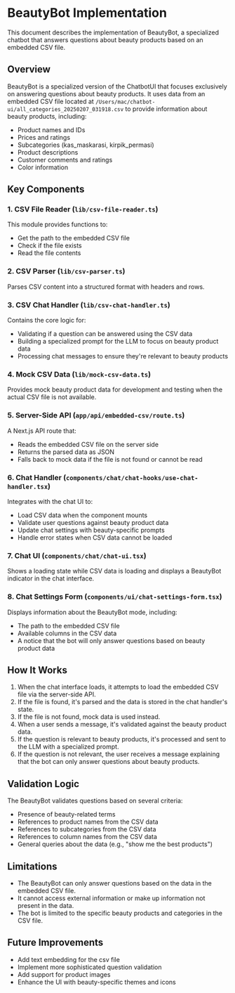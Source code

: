 # BeautyBot Implementation

This document describes the implementation of BeautyBot, a specialized chatbot that answers questions about beauty products based on an embedded CSV file.

## Overview

BeautyBot is a specialized version of the ChatbotUI that focuses exclusively on answering questions about beauty products. It uses data from an embedded CSV file located at `/Users/mac/chatbot-ui/all_categories_20250207_031918.csv` to provide information about beauty products, including:

- Product names and IDs
- Prices and ratings
- Subcategories (kas_maskarasi, kirpik_permasi)
- Product descriptions
- Customer comments and ratings
- Color information

## Key Components

### 1. CSV File Reader (`lib/csv-file-reader.ts`)

This module provides functions to:
- Get the path to the embedded CSV file
- Check if the file exists
- Read the file contents

### 2. CSV Parser (`lib/csv-parser.ts`)

Parses CSV content into a structured format with headers and rows.

### 3. CSV Chat Handler (`lib/csv-chat-handler.ts`)

Contains the core logic for:
- Validating if a question can be answered using the CSV data
- Building a specialized prompt for the LLM to focus on beauty product data
- Processing chat messages to ensure they're relevant to beauty products

### 4. Mock CSV Data (`lib/mock-csv-data.ts`)

Provides mock beauty product data for development and testing when the actual CSV file is not available.

### 5. Server-Side API (`app/api/embedded-csv/route.ts`)

A Next.js API route that:
- Reads the embedded CSV file on the server side
- Returns the parsed data as JSON
- Falls back to mock data if the file is not found or cannot be read

### 6. Chat Handler (`components/chat/chat-hooks/use-chat-handler.tsx`)

Integrates with the chat UI to:
- Load CSV data when the component mounts
- Validate user questions against beauty product data
- Update chat settings with beauty-specific prompts
- Handle error states when CSV data cannot be loaded

### 7. Chat UI (`components/chat/chat-ui.tsx`)

Shows a loading state while CSV data is loading and displays a BeautyBot indicator in the chat interface.

### 8. Chat Settings Form (`components/ui/chat-settings-form.tsx`)

Displays information about the BeautyBot mode, including:
- The path to the embedded CSV file
- Available columns in the CSV data
- A notice that the bot will only answer questions based on beauty product data

## How It Works

1. When the chat interface loads, it attempts to load the embedded CSV file via the server-side API.
2. If the file is found, it's parsed and the data is stored in the chat handler's state.
3. If the file is not found, mock data is used instead.
4. When a user sends a message, it's validated against the beauty product data.
5. If the question is relevant to beauty products, it's processed and sent to the LLM with a specialized prompt.
6. If the question is not relevant, the user receives a message explaining that the bot can only answer questions about beauty products.

## Validation Logic

The BeautyBot validates questions based on several criteria:
- Presence of beauty-related terms
- References to product names from the CSV data
- References to subcategories from the CSV data
- References to column names from the CSV data
- General queries about the data (e.g., "show me the best products")

## Limitations

- The BeautyBot can only answer questions based on the data in the embedded CSV file.
- It cannot access external information or make up information not present in the data.
- The bot is limited to the specific beauty products and categories in the CSV file.

## Future Improvements

- Add text embedding for the csv file
- Implement more sophisticated question validation
- Add support for product images
- Enhance the UI with beauty-specific themes and icons 